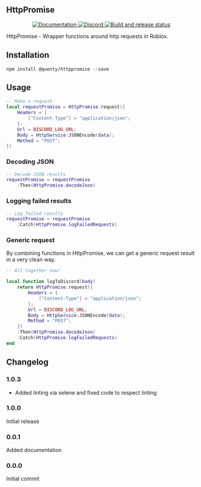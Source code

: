 ## HttpPromise
<div align="center">
  <a href="http://quenty.github.io/api/">
    <img src="https://img.shields.io/badge/docs-website-green.svg" alt="Documentation" />
  </a>
  <a href="https://discord.gg/mhtGUS8">
    <img src="https://img.shields.io/badge/discord-nevermore-blue.svg" alt="Discord" />
  </a>
  <a href="https://github.com/Quenty/NevermoreEngine/actions">
    <img src="https://github.com/Quenty/NevermoreEngine/actions/workflows/build.yml/badge.svg" alt="Build and release status" />
  </a>
</div>

HttpPromise - Wrapper functions around http requests in Roblox.

## Installation
```
npm install @quenty/httppromise --save
```

## Usage

```lua
-- Make a request
local requestPromise = HttpPromise.request({
	Headers = {
		["Content-Type"] = "application/json";
	};
	Url = DISCORD_LOG_URL;
	Body = HttpService:JSONEncode(data);
	Method = "POST";
})

```

### Decoding JSON
```lua
-- Decode JSON results
requestPromise = requestPromise
	:Then(HttpPromise.decodeJson)
```

### Logging failed results
```lua
-- Log failed results
requestPromise = requestPromise
	:Catch(HttpPromise.logFailedRequests)

```

### Generic request
By combining functions in HttpPromise, we can get a generic request result in a very clean way.

```lua
-- All together now!

local function logToDiscord(body)
	return HttpPromise.request({
		Headers = {
			["Content-Type"] = "application/json";
		};
		Url = DISCORD_LOG_URL;
		Body = HttpService:JSONEncode(data);
		Method = "POST";
	})
	:Then(HttpPromise.decodeJson)
	:Catch(HttpPromise.logFailedRequests)
end
```

## Changelog

### 1.0.3
- Added linting via selene and fixed code to respect linting

### 1.0.0
Initial release

### 0.0.1
Added documentation

### 0.0.0
Initial commit